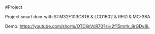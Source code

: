 #Project

Project smart door with STM32F103C8T6 & LCD1602 & RFID & MC-38A

Demo: https://youtube.com/shorts/OTCIjnVcR70?si=2f15mrrk_8rGDv8L
